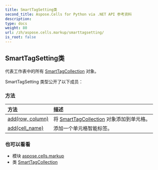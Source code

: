 ```yaml
---
title: SmartTagSetting类
second_title: Aspose.Cells for Python via .NET API 参考资料
description:
type: docs
weight: 80
url: /zh/aspose.cells.markup/smarttagsetting/
is_root: false
---
```

## SmartTagSetting类
代表工作表中的所有 [SmartTagCollection](/cells/python-net/zh/aspose.cells.markup/smarttagcollection) 对象。



SmartTagSetting 类型公开了以下成员：

### 方法
|方法|描述|
| :- | :- |
| [add(row, column)](/cells/python-net/zh/aspose.cells.markup/smarttagsetting/add/#int-int) |将 [SmartTagCollection](/cells/python-net/zh/aspose.cells.markup/smarttagcollection) 对象添加到单元格。|
| [add(cell_name)](/cells/python-net/zh/aspose.cells.markup/smarttagsetting/add/#str) |添加一个单元格智能标签。|



### 也可以看看
* 模块 [aspose.cells.markup](..)
* 类 [SmartTagCollection](/cells/python-net/zh/aspose.cells.markup/smarttagcollection)
